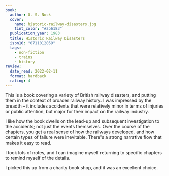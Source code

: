 ```yaml
---
book:
  author: O. S. Nock
  cover:
    name: historic-railway-disasters.jpg
    tint_color: "#2b6183"
  publication_year: 1983
  title: Historic Railway Disasters
  isbn10: "0711012059"
  tags:
    - non-fiction
    - trains
    - history
review:
  date_read: 2022-02-11
  format: hardback
  rating: 4
---
```


This is a book covering a variety of British railway disasters, and putting them in the context of broader railway history.
I was impressed by the breadth – it includes accidents that were relatively minor in terms of injuries or public attention, but major for their impact on the railway industry.

I like how the book dwells on the lead-up and subsequent investigation to the accidents; not just the events themselves.
Over the course of the chapters, you get a real sense of how the railways developed, and how certain types of failure were inevitable.
There's a strong narrative flow that makes it easy to read.

I took lots of notes, and I can imagine myself returning to specific chapters to remind myself of the details.

I picked this up from a charity book shop, and it was an excellent choice.
